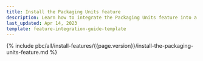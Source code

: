 ```yaml
---
title: Install the Packaging Units feature
description: Learn how to integrate the Packaging Units feature into a Spryker project.
last_updated: Apr 14, 2023
template: feature-integration-guide-template
---
```


{% include pbc/all/install-features/{{page.version}}/install-the-packaging-units-feature.md %} <!-- To edit, see /_includes/pbc/all/install-features/202307.0/install-the-packaging-units-feature.md -->